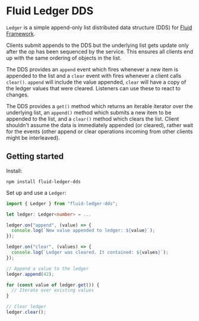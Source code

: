 # Fluid Ledger DDS

`Ledger` is a simple append-only list distributed data structure (DDS) for
[Fluid Framework](https://fluidframework.com).

Clients submit appends to the DDS but the underlying list gets update only
after the op has been sequenced by the service. This ensures all clients end up
with the same ordering of objects in the list.

The DDS provides an `append` event which fires whenever a new item is appended
to the list and a `clear` event with fires whenever a client calls `clear()`.
`append` will include the value appended, `clear` will have a copy of the
ledger values that were cleared. Listeners can use these to react to changes.

The DDS provides a `get()` method which returns an iterable iterator over the
underlying list, an `append()` method which submits a new item to be appended to
the list, and a `clear()` method which clears the list. Client shouldn't assume
the data is immediately appended (or cleared), rather wait for the events (other
append or clear operations incoming from other clients might be interleaved).

## Getting started

Install:

`npm install fluid-ledger-dds`

Set up and use a `Ledger`:

```typescript
import { Ledger } from "fluid-ledger-dds";

let ledger: Ledger<number> = ...

ledger.on("append", (value) => {
  console.log(`New value appended to ledger: ${value}`);
});

ledger.on("clear", (values) => {
  console.log(`Ledger was cleared. It contained: ${values}`);
});

// Append a value to the ledger
ledger.append(42);

for (const value of ledger.get()) {
  // Iterate over existing values
}

// Clear ledger
ledger.clear();
```
